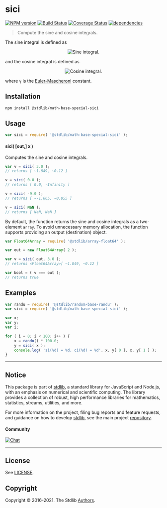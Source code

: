 <!--

@license Apache-2.0

Copyright (c) 2018 The Stdlib Authors.

Licensed under the Apache License, Version 2.0 (the "License");
you may not use this file except in compliance with the License.
You may obtain a copy of the License at

   http://www.apache.org/licenses/LICENSE-2.0

Unless required by applicable law or agreed to in writing, software
distributed under the License is distributed on an "AS IS" BASIS,
WITHOUT WARRANTIES OR CONDITIONS OF ANY KIND, either express or implied.
See the License for the specific language governing permissions and
limitations under the License.

-->

# sici

[![NPM version][npm-image]][npm-url] [![Build Status][test-image]][test-url] [![Coverage Status][coverage-image]][coverage-url] [![dependencies][dependencies-image]][dependencies-url]

> Compute the sine and cosine integrals.

<section class="intro">

The sine integral is defined as

<!-- <equation class="equation" label="eq:sine_integral" align="center" raw="\int_0^x \frac{\sin t}{t}\; dt" alt="Sine integral."> -->

<div class="equation" align="center" data-raw-text="\int_0^x \frac{\sin t}{t}\; dt" data-equation="eq:sine_integral">
    <img src="https://cdn.rawgit.com/stdlib-js/stdlib/7e0a95722efd9c771b129597380c63dc6715508b/lib/node_modules/@stdlib/math/base/special/sici/docs/img/equation_sine_integral.svg" alt="Sine integral.">
    <br>
</div>

<!-- </equation> -->

and the cosine integral is defined as

<!-- <equation class="equation" label="eq:cosine_integral" align="center" raw="\gamma + \log( x ) + \int_0^x \frac{\cos t - 1}{t}\; dt" alt="Cosine integral."> -->

<div class="equation" align="center" data-raw-text="\gamma + \log( x ) + \int_0^x \frac{\cos t - 1}{t}\; dt" data-equation="eq:cosine_integral">
    <img src="https://cdn.rawgit.com/stdlib-js/stdlib/7e0a95722efd9c771b129597380c63dc6715508b/lib/node_modules/@stdlib/math/base/special/sici/docs/img/equation_cosine_integral.svg" alt="Cosine integral.">
    <br>
</div>

<!-- </equation> -->

where `γ` is the [Euler-Mascheroni][eulergamma] constant.

</section>

<!-- /.intro -->

<section class="installation">

## Installation

```bash
npm install @stdlib/math-base-special-sici
```

</section>

<section class="usage">

## Usage

```javascript
var sici = require( '@stdlib/math-base-special-sici' );
```

#### sici( \[out,] x )

Computes the sine and cosine integrals.

```javascript
var v = sici( 3.0 );
// returns [ ~1.849, ~0.12 ]

v = sici( 0.0 );
// returns [ 0.0, -Infinity ]

v = sici( -9.0 );
// returns [ ~-1.665, ~0.055 ]

v = sici( NaN );
// returns [ NaN, NaN ]
```

By default, the function returns the sine and cosine integrals as a two-element `array`. To avoid unnecessary memory allocation, the function supports providing an output (destination) object.

```javascript
var Float64Array = require( '@stdlib/array-float64' );

var out = new Float64Array( 2 );

var v = sici( out, 3.0 );
// returns <Float64Array>[ ~1.849, ~0.12 ]

var bool = ( v === out );
// returns true
```

</section>

<!-- /.usage -->

<section class="examples">

## Examples

<!-- eslint no-undef: "error" -->

```javascript
var randu = require( '@stdlib/random-base-randu' );
var sici = require( '@stdlib/math-base-special-sici' );

var x;
var y;
var i;

for ( i = 0; i < 100; i++ ) {
    x = randu() * 100.0;
    y = sici( x );
    console.log( 'si(%d) = %d, ci(%d) = %d', x, y[ 0 ], x, y[ 1 ] );
}
```

</section>

<!-- /.examples -->


<section class="main-repo" >

* * *

## Notice

This package is part of [stdlib][stdlib], a standard library for JavaScript and Node.js, with an emphasis on numerical and scientific computing. The library provides a collection of robust, high performance libraries for mathematics, statistics, streams, utilities, and more.

For more information on the project, filing bug reports and feature requests, and guidance on how to develop [stdlib][stdlib], see the main project [repository][stdlib].

#### Community

[![Chat][chat-image]][chat-url]

---

## License

See [LICENSE][stdlib-license].


## Copyright

Copyright &copy; 2016-2021. The Stdlib [Authors][stdlib-authors].

</section>

<!-- /.stdlib -->

<!-- Section for all links. Make sure to keep an empty line after the `section` element and another before the `/section` close. -->

<section class="links">

[npm-image]: http://img.shields.io/npm/v/@stdlib/math-base-special-sici.svg
[npm-url]: https://npmjs.org/package/@stdlib/math-base-special-sici

[test-image]: https://github.com/stdlib-js/math-base-special-sici/actions/workflows/test.yml/badge.svg
[test-url]: https://github.com/stdlib-js/math-base-special-sici/actions/workflows/test.yml

[coverage-image]: https://img.shields.io/codecov/c/github/stdlib-js/math-base-special-sici/main.svg
[coverage-url]: https://codecov.io/github/stdlib-js/math-base-special-sici?branch=main

[dependencies-image]: https://img.shields.io/david/stdlib-js/math-base-special-sici.svg
[dependencies-url]: https://david-dm.org/stdlib-js/math-base-special-sici/main

[chat-image]: https://img.shields.io/gitter/room/stdlib-js/stdlib.svg
[chat-url]: https://gitter.im/stdlib-js/stdlib/

[stdlib]: https://github.com/stdlib-js/stdlib

[stdlib-authors]: https://github.com/stdlib-js/stdlib/graphs/contributors

[stdlib-license]: https://raw.githubusercontent.com/stdlib-js/math-base-special-sici/main/LICENSE

[eulergamma]: http://mathworld.wolfram.com/Euler-MascheroniConstant.html

</section>

<!-- /.links -->
